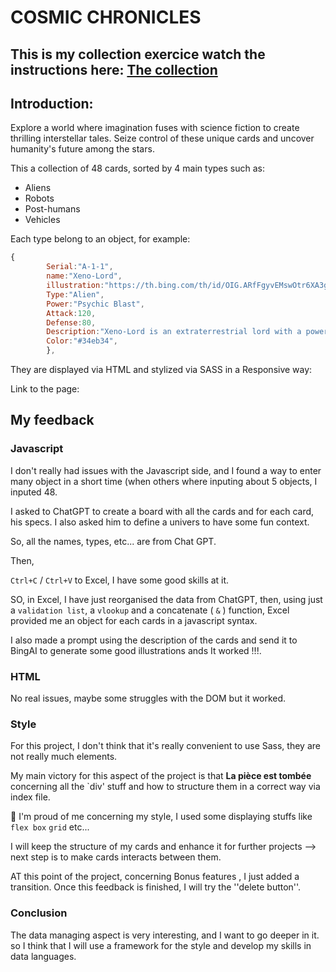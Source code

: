 # COSMIC CHRONICLES 

## This is my collection exercice watch the instructions here: [The collection](https://github.com/becodeorg/CRL-KELLER-6/blob/38583d9431a5d859668dd95e3ea96ee403150426/1.TRAIL/2.The-Hill/1.DOM/4.TheCollection/readme.md)


## Introduction:

Explore a world where imagination fuses with science fiction to create thrilling interstellar tales. Seize control of these unique cards and uncover humanity's future among the stars.

This a collection of 48 cards, sorted by 4 main types such as:

 - Aliens
 - Robots
 - Post-humans
 - Vehicles
   
Each type belong to an object, for example:

```javascript
{
        Serial:"A-1-1",
        name:"Xeno-Lord",
        illustration:"https://th.bing.com/th/id/OIG.ARfFgyvEMswOtr6XA3gX?pid=ImgGn",
        Type:"Alien",
        Power:"Psychic Blast",
        Attack:120,
        Defense:80,
        Description:"Xeno-Lord is an extraterrestrial lord with a powerful Psychic Blast. He commands a formidable alien army.",
        Color:"#34eb34",
        },
```

They are displayed via HTML and stylized via SASS in a Responsive way:

Link to the page: []()

## My feedback

### Javascript

I don't really had issues with the Javascript side, and I found a way to enter many object in a short time (when others where inputing about 5 objects, I inputed 48. 

I asked to ChatGPT to create a board with all the cards and for each card, his specs. I also asked him to define a univers to have some fun context.

So, all the names, types, etc... are from Chat GPT.

Then,

`Ctrl+C` / `Ctrl+V` to Excel, I have some good skills at it.

SO, in Excel, I have just reorganised the data from ChatGPT, then, using just a `validation list`, a `vlookup` and a concatenate ( `&` ) function, Excel provided me an object for each cards in a javascript syntax.

I also made a prompt using the description of the cards and send it to BingAI to generate some good illustrations ands It worked !!!. 

### HTML

No real issues, maybe some struggles with the DOM but it worked.

### Style

For this project, I don't think that it's really convenient to use Sass, they are not really much elements.

My main victory for this aspect of the project is that **La pièce est tombée** concerning all the `div' stuff and how to structure them in a correct way via index file.

🥇 I'm proud of me concerning my style, I used some displaying stuffs like `flex box` `grid` etc...

I will keep the structure of my cards and enhance it for further projects --> next step is to make cards interacts between them.

AT this point of the project, concerning Bonus features , I just added a transition. Once this feedback is finished, I will try the ''delete button''.

### Conclusion 

The data managing aspect is very interesting, and I want to go deeper in it. so I think that I will use a framework for the style and develop my skills in data languages. 




 



